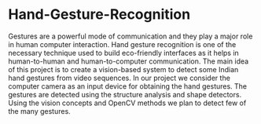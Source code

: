 # Hand-Gesture-Recognition
Gestures are a powerful mode of communication and they play a major role in human computer interaction. Hand gesture recognition is one of the necessary technique used to build eco-friendly interfaces as it helps in human-to-human and human-to-computer communication. The main idea of this project is to create a vision-based system to detect some Indian hand gestures from video sequences. In our project we consider the computer camera as an input device for obtaining the hand gestures. The gestures are detected using the structure analysis and shape detectors. Using the vision concepts and OpenCV methods we plan to detect few of the many gestures. 
